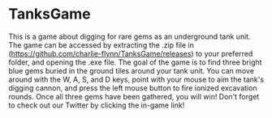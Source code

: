 # TanksGame
 
This is a game about digging for rare gems as an underground tank unit. The game can be accessed by extracting the .zip file in (https://github.com/charlie-flynn/TanksGame/releases) to your preferred folder, and opening the .exe file. The goal of the game is to find three bright blue gems buried in the ground tiles around your tank unit. You can move around with the W, A, S, and D keys, point with your mouse to aim the tank's digging cannon, and press the left mouse button to fire ionized excavation rounds. Once all three gems have been gathered, you will win! Don't forget to check out our Twitter by clicking the in-game link!
